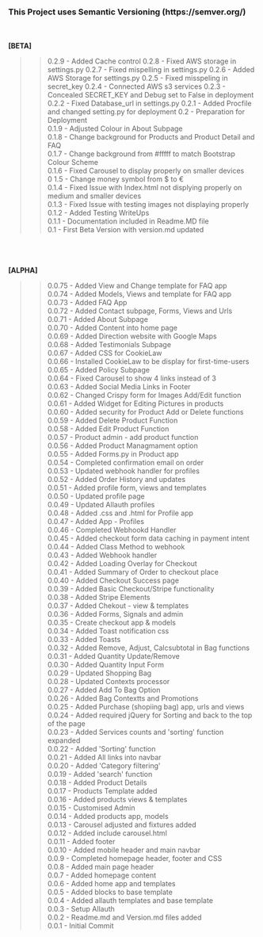 <h3>This Project uses Semantic Versioning (https://semver.org/)</h3>
<br><br>
<strong>[BETA]</strong>

>> 0.2.9 - Added Cache control
>> 0.2.8 - Fixed AWS storage in settings.py
>> 0.2.7 - Fixed mispelling in settings.py
>> 0.2.6 - Added AWS Storage for settings.py
>> 0.2.5 - Fixed misspeling in secret_key
>> 0.2.4 - Connected AWS s3 services 
>> 0.2.3 - Concealed SECRET_KEY and Debug set to False in deployment
>> 0.2.2 - Fixed Database_url in settings.py
>> 0.2.1 - Added Procfile and changed setting.py for deployment
>> 0.2 -  Preparation for Deployment<br>
>> 0.1.9 - Adjusted Colour in About Subpage<br>
>> 0.1.8 - Change background for Products and Product Detail and FAQ<br>
>> 0.1.7 - Change background from #fffff to match Bootstrap Colour Scheme<br>
>> 0.1.6 - Fixed Carousel to display properly on smaller devices<br>
>> 0 1.5 - Change money symbol from $ to €<br>
>> 0.1.4 - Fixed Issue with Index.html not displying properly on medium and smaller devices<br>
>> 0.1.3 - Fixed Issue with testing images not displaying properly<br>
>> 0.1.2 - Added Testing WriteUps<br>
>> 0.1.1 - Documentation included in Readme.MD file<br>
>> 0.1 - First Beta Version with version.md updated<br>

<br><br><br>
<strong>[ALPHA]</strong>

>> 0.0.75 - Added View and Change template for FAQ app<br>
>> 0.0.74 - Added Models, Views and template for FAQ app<br>
>> 0.0.73 - Added FAQ  App<br>
>> 0.0.72 - Added Contact subpage, Forms, Views and Urls<br>
>> 0.0.71 - Added About Subpage<br>
>> 0.0.70 - Added Content into home page<br>
>> 0.0.69 - Added Direction website with Google Maps<br> 
>> 0.0.68 - Added Testimonials Subpage<br>
>> 0.0.67 - Added CSS for CookieLaw<br>
>> 0.0.66 - Installed CookieLaw to be display for first-time-users<br>
>> 0.0.65 - Added Policy Subpage<br>
>> 0.0.64 - Fixed Carousel to show 4 links instead of 3<br>
>> 0.0.63 - Added Social Media Links in Footer<br>
>> 0.0.62 - Changed Crispy form for Images Add/Edit function <br>
>> 0.0.61 - Added Widget for Editing Pictures in products<br>
>> 0.0.60 - Added security for Product Add or Delete functions<br>
>> 0.0.59 - Added Delete Product Function<br>
>> 0.0.58 - Added Edit Product Function<br>
>> 0.0.57 - Product admin - add product function<br>
>> 0.0.56 - Added Product Managmament option<br>
>> 0.0.55 - Added Forms.py in Product app <br>
>> 0.0.54 - Completed confirmation email on order <br>
>> 0.0.53 - Updated webhook handler for profiles<br>
>> 0.0.52 - Added Order History and updates<br>
>> 0.0.51 - Added profile form, views and templates<br>
>> 0.0.50 - Updated profile page<br>
>> 0.0.49 - Updated Allauth profiles<br>
>> 0.0.48 - Added .css and .html for Profile app<br>
>> 0.0.47 - Added App - Profiles<br>
>> 0.0.46 - Completed Webhookd Handler<br>
>> 0.0.45 - Added checkout form data caching in payment intent<br>
>> 0.0.44 - Added Class Method to webhook<br>
>> 0.0.43 - Added Webhook handler<br>
>> 0.0.42 - Added Loading Overlay for Checkout<br>
>> 0.0.41 - Added Summary of Order to checkout place<br>
>> 0.0.40 - Added Checkout Success page<br>
>> 0.0.39 - Added Basic Checkout/Stripe functionality<br>
>> 0.0.38 - Added Stripe Elements<br>
>> 0.0.37 - Added Chekout - view & templates<br>
>> 0.0.36 - Added Forms, Signals and admin<br>
>> 0.0.35 - Create checkout app & models<br>
>> 0.0.34 - Added Toast notification css<br>
>> 0.0.33 - Added Toasts<br>
>> 0.0.32 - Added Remove, Adjust, Calcsubtotal in Bag functions<br>
>> 0.0.31 - Added Quantity Update/Remove<br>
>> 0.0.30 - Added Quantity Input Form <br>
>> 0.0.29 - Updated Shopping Bag<br>
>> 0.0.28 - Updated Contexts processor<br>
>> 0.0.27 - Added Add To Bag Option<br>
>> 0.0.26 - Added Bag Contextts and Promotions <br>
>> 0.0.25 - Added Purchase (shopiing bag) app, urls and views<br>
>> 0.0.24 - Added required jQuery for Sorting and back to the top of the page<br>
>> 0.0.23 - Added Services counts and 'sorting' function expanded<br>
>> 0.0.22 - Added 'Sorting' function<br>
>> 0.0.21 - Added All links into navbar<br>
>> 0.0.20 - Added 'Category filtering'<br>
>> 0.0.19 - Added 'search' function<br>
>> 0.0.18 - Added Product Details<br>
>> 0.0.17 - Products Template added <br>
>> 0.0.16 - Added products views & templates<br>
>> 0.0.15 - Customised Admin<br>
>> 0.0.14 - Added products app, models<br>
>> 0.0.13 - Carousel adjusted and fixtures added<br>
>> 0.0.12 - Added include carousel.html<br>
>> 0.0.11 - Added footer<br>
>> 0.0.10 - Added mobile header and main navbar<br>
>> 0.0.9 - Completed homepage header, footer and CSS<br>
>> 0.0.8 - Added main page header<br>
>> 0.0.7 - Added homepage content<br>
>> 0.0.6 - Added home app and templates<br>
>> 0.0.5 - Added blocks to base template<br>
>> 0.0.4 - Added allauth templates and base template<br>
>> 0.0.3 - Setup Allauth<br>
>> 0.0.2 - Readme.md and Version.md files added<br>
>> 0.0.1 - Initial Commit<br>